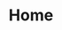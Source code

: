 ---
title: Home
heading: We focus on development, redevelopment and investment in retail and shopping center properties throughout texas and the south.
---